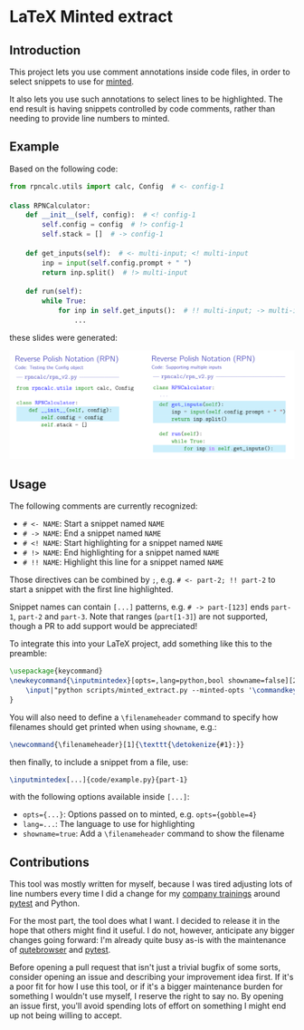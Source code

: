 # LaTeX Minted extract

## Introduction

This project lets you use comment annotations inside code files, in order to
select snippets to use for [minted](https://github.com/gpoore/minted).

It also lets you use such annotations to select lines to be highlighted. The end
result is having snippets controlled by code comments, rather than needing to
provide line numbers to minted.

## Example

Based on the following code:

```python
from rpncalc.utils import calc, Config  # <- config-1

class RPNCalculator:
    def __init__(self, config):  # <! config-1
        self.config = config  # !> config-1
        self.stack = []  # -> config-1

    def get_inputs(self):  # <- multi-input; <! multi-input
        inp = input(self.config.prompt + " ")
        return inp.split()  # !> multi-input

    def run(self):
        while True:
            for inp in self.get_inputs():  # !! multi-input; -> multi-input
                ...
```

these slides were generated:

![slides](./slides.svg)

## Usage

The following comments are currently recognized:

- `# <- NAME`: Start a snippet named `NAME`
- `# -> NAME`: End a snippet named `NAME`
- `# <! NAME`: Start highlighting for a snippet named `NAME`
- `# !> NAME`: End highlighting for a snippet named `NAME`
- `# !! NAME`: Highlight this line for a snippet named `NAME`

Those directives can be combined by `;`, e.g. `# <- part-2; !! part-2` to start
a snippet with the first line highlighted.

Snippet names can contain `[...]` patterns, e.g. `# -> part-[123]` ends
`part-1`, `part-2` and `part-3`. Note that ranges (`part[1-3]`) are not
supported, though a PR to add support would be appreciated!

To integrate this into your LaTeX project, add something like this to the
preamble:

```latex
\usepackage{keycommand}
\newkeycommand{\inputmintedex}[opts=,lang=python,bool showname=false][2]{%
    \input|"python scripts/minted_extract.py --minted-opts '\commandkey{opts}' --minted-lang '\commandkey{lang}' --show-name '\commandkey{showname}' '#1' '#2'"%
}
```

You will also need to define a `\filenameheader` command to specify how filenames should get printed when using `showname`, e.g.:

```latex
\newcommand{\filenameheader}[1]{\texttt{\detokenize{#1}:}}
```

then finally, to include a snippet from a file, use:

```latex
\inputmintedex[...]{code/example.py}{part-1}
```

with the following options available inside `[...]`:

- `opts={...}`: Options passed on to minted, e.g. `opts={gobble=4}`
- `lang=...`: The language to use for highlighting
- `showname=true`: Add a `\filenameheader` command to show the filename

## Contributions

This tool was mostly written for myself, because I was tired adjusting lots of
line numbers every time I did a change for my
[company trainings](https://bruhin.software) around [pytest](https://pytest.org)
and Python. 

For the most part, the tool does what I want. I decided to release it in the
hope that others might find it useful. I do not, however, anticipate any bigger
changes going forward: I'm already quite busy as-is with the maintenance of
[qutebrowser](https://qutebrowser.org) and [pytest](https://pytest.org).

Before opening a pull request that isn't just a trivial bugfix of some sorts,
consider opening an issue and describing your improvement idea first. If it's a
poor fit for how I use this tool, or if it's a bigger maintenance burden for
something I wouldn't use myself, I reserve the right to say no. By opening an
issue first, you'll avoid spending lots of effort on something I might end up
not being willing to accept.
